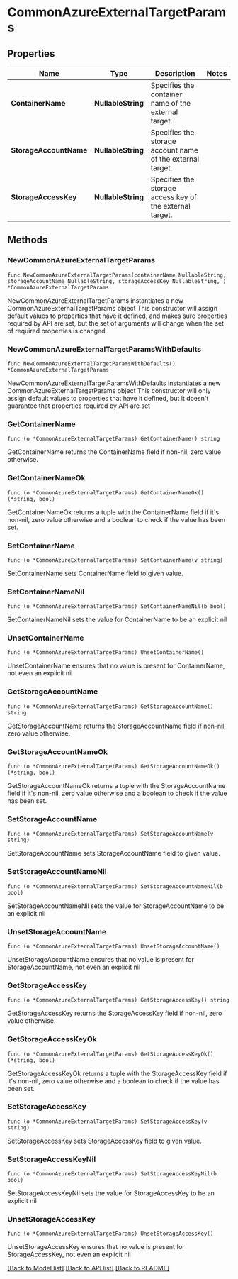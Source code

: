 # CommonAzureExternalTargetParams

## Properties

Name | Type | Description | Notes
------------ | ------------- | ------------- | -------------
**ContainerName** | **NullableString** | Specifies the container name of the external target. | 
**StorageAccountName** | **NullableString** | Specifies the storage account name of the external target. | 
**StorageAccessKey** | **NullableString** | Specifies the storage access key of the external target. | 

## Methods

### NewCommonAzureExternalTargetParams

`func NewCommonAzureExternalTargetParams(containerName NullableString, storageAccountName NullableString, storageAccessKey NullableString, ) *CommonAzureExternalTargetParams`

NewCommonAzureExternalTargetParams instantiates a new CommonAzureExternalTargetParams object
This constructor will assign default values to properties that have it defined,
and makes sure properties required by API are set, but the set of arguments
will change when the set of required properties is changed

### NewCommonAzureExternalTargetParamsWithDefaults

`func NewCommonAzureExternalTargetParamsWithDefaults() *CommonAzureExternalTargetParams`

NewCommonAzureExternalTargetParamsWithDefaults instantiates a new CommonAzureExternalTargetParams object
This constructor will only assign default values to properties that have it defined,
but it doesn't guarantee that properties required by API are set

### GetContainerName

`func (o *CommonAzureExternalTargetParams) GetContainerName() string`

GetContainerName returns the ContainerName field if non-nil, zero value otherwise.

### GetContainerNameOk

`func (o *CommonAzureExternalTargetParams) GetContainerNameOk() (*string, bool)`

GetContainerNameOk returns a tuple with the ContainerName field if it's non-nil, zero value otherwise
and a boolean to check if the value has been set.

### SetContainerName

`func (o *CommonAzureExternalTargetParams) SetContainerName(v string)`

SetContainerName sets ContainerName field to given value.


### SetContainerNameNil

`func (o *CommonAzureExternalTargetParams) SetContainerNameNil(b bool)`

 SetContainerNameNil sets the value for ContainerName to be an explicit nil

### UnsetContainerName
`func (o *CommonAzureExternalTargetParams) UnsetContainerName()`

UnsetContainerName ensures that no value is present for ContainerName, not even an explicit nil
### GetStorageAccountName

`func (o *CommonAzureExternalTargetParams) GetStorageAccountName() string`

GetStorageAccountName returns the StorageAccountName field if non-nil, zero value otherwise.

### GetStorageAccountNameOk

`func (o *CommonAzureExternalTargetParams) GetStorageAccountNameOk() (*string, bool)`

GetStorageAccountNameOk returns a tuple with the StorageAccountName field if it's non-nil, zero value otherwise
and a boolean to check if the value has been set.

### SetStorageAccountName

`func (o *CommonAzureExternalTargetParams) SetStorageAccountName(v string)`

SetStorageAccountName sets StorageAccountName field to given value.


### SetStorageAccountNameNil

`func (o *CommonAzureExternalTargetParams) SetStorageAccountNameNil(b bool)`

 SetStorageAccountNameNil sets the value for StorageAccountName to be an explicit nil

### UnsetStorageAccountName
`func (o *CommonAzureExternalTargetParams) UnsetStorageAccountName()`

UnsetStorageAccountName ensures that no value is present for StorageAccountName, not even an explicit nil
### GetStorageAccessKey

`func (o *CommonAzureExternalTargetParams) GetStorageAccessKey() string`

GetStorageAccessKey returns the StorageAccessKey field if non-nil, zero value otherwise.

### GetStorageAccessKeyOk

`func (o *CommonAzureExternalTargetParams) GetStorageAccessKeyOk() (*string, bool)`

GetStorageAccessKeyOk returns a tuple with the StorageAccessKey field if it's non-nil, zero value otherwise
and a boolean to check if the value has been set.

### SetStorageAccessKey

`func (o *CommonAzureExternalTargetParams) SetStorageAccessKey(v string)`

SetStorageAccessKey sets StorageAccessKey field to given value.


### SetStorageAccessKeyNil

`func (o *CommonAzureExternalTargetParams) SetStorageAccessKeyNil(b bool)`

 SetStorageAccessKeyNil sets the value for StorageAccessKey to be an explicit nil

### UnsetStorageAccessKey
`func (o *CommonAzureExternalTargetParams) UnsetStorageAccessKey()`

UnsetStorageAccessKey ensures that no value is present for StorageAccessKey, not even an explicit nil

[[Back to Model list]](../README.md#documentation-for-models) [[Back to API list]](../README.md#documentation-for-api-endpoints) [[Back to README]](../README.md)


